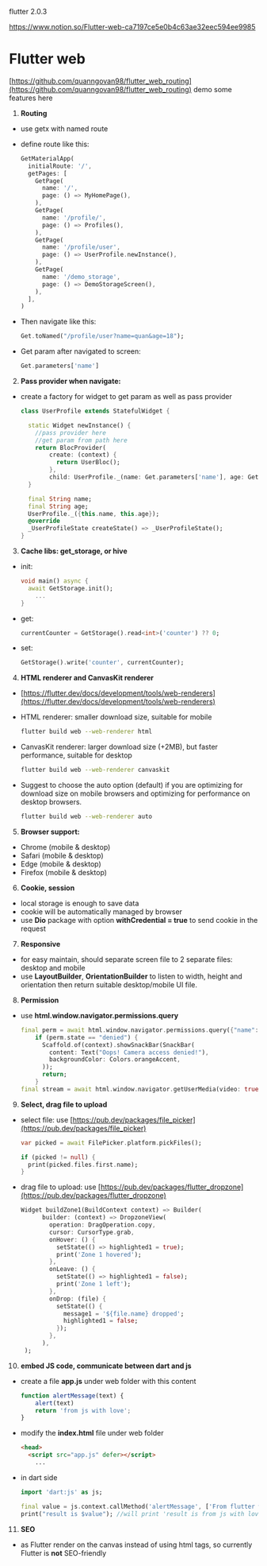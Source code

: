 flutter 2.0.3

https://www.notion.so/Flutter-web-ca7197ce5e0b4c63ae32eec594ee9985

# Flutter web

[https://github.com/quanngovan98/flutter_web_routing](https://github.com/quanngovan98/flutter_web_routing) demo some features here

1. **Routing**
- use getx with named route
- define route like this:

    ```dart
    GetMaterialApp(
      initialRoute: '/',
      getPages: [
        GetPage(
          name: '/',
          page: () => MyHomePage(),
        ),
        GetPage(
          name: '/profile/',
          page: () => Profiles(),
        ),
        GetPage(
          name: '/profile/user',
          page: () => UserProfile.newInstance(),
        ),
        GetPage(
          name: '/demo_storage',
          page: () => DemoStorageScreen(),
        ),
      ],
    )
    ```

- Then navigate like this:

    ```dart
    Get.toNamed("/profile/user?name=quan&age=18");
    ```

- Get param after navigated to screen:

    ```dart
    Get.parameters['name']
    ```

2. **Pass provider when navigate:**

- create a factory for widget to get param as well as pass provider

    ```dart
    class UserProfile extends StatefulWidget {

      static Widget newInstance() {
        //pass provider here
        //get param from path here
        return BlocProvider(
            create: (context) {
              return UserBloc();
            },
            child: UserProfile._(name: Get.parameters['name'], age: Get.parameters['age'],));
      }

      final String name;
      final String age;
      UserProfile._({this.name, this.age});
      @override
      _UserProfileState createState() => _UserProfileState();
    }
    ```

3. **Cache libs: get_storage, or hive**

- init:

    ```dart
    void main() async {
      await GetStorage.init();
    	...
    }
    ```

- get:

    ```dart
    currentCounter = GetStorage().read<int>('counter') ?? 0;
    ```

- set:

    ```dart
    GetStorage().write('counter', currentCounter);
    ```

4. **HTML renderer and CanvasKit renderer**

- [https://flutter.dev/docs/development/tools/web-renderers](https://flutter.dev/docs/development/tools/web-renderers)
- HTML renderer: smaller download size, suitable for mobile

    ```bash
    flutter build web --web-renderer html
    ```

- CanvasKit renderer: larger download size (+2MB), but faster performance, suitable for desktop

    ```bash
    flutter build web --web-renderer canvaskit
    ```

- Suggest to choose the auto option (default) if you are optimizing for download size on mobile browsers and optimizing for performance on desktop browsers.

    ```bash
    flutter build web --web-renderer auto
    ```

5. **Browser support:** 

- Chrome (mobile & desktop)
- Safari (mobile & desktop)
- Edge (mobile & desktop)
- Firefox (mobile & desktop)

6. **Cookie, session**

- local storage is enough to save data
- cookie will be automatically managed by browser
- use **Dio** package with option **withCredential = true** to send cookie in the request

7. **Responsive**

- for easy maintain, should separate screen file to 2 separate files: desktop and mobile
- use **LayoutBuilder**, **OrientationBuilder** to listen to width, height and orientation then return suitable desktop/mobile UI file.

8. **Permission**

- use **html.window.navigator.permissions.query**

    ```dart
    final perm = await html.window.navigator.permissions.query({"name": "camera"});
        if (perm.state == "denied") {
          Scaffold.of(context).showSnackBar(SnackBar(
            content: Text("Oops! Camera access denied!"),
            backgroundColor: Colors.orangeAccent,
          ));
          return;
        }
    final stream = await html.window.navigator.getUserMedia(video: true);
    ```

9. **Select, drag file to upload**

- select file: use [https://pub.dev/packages/file_picker](https://pub.dev/packages/file_picker)

    ```dart
    var picked = await FilePicker.platform.pickFiles();

    if (picked != null) {
      print(picked.files.first.name);
    }
    ```

- drag file to upload: use [https://pub.dev/packages/flutter_dropzone](https://pub.dev/packages/flutter_dropzone)

    ```dart
    Widget buildZone1(BuildContext context) => Builder(
          builder: (context) => DropzoneView(
            operation: DragOperation.copy,
            cursor: CursorType.grab,
            onHover: () {
              setState(() => highlighted1 = true);
              print('Zone 1 hovered');
            },
            onLeave: () {
              setState(() => highlighted1 = false);
              print('Zone 1 left');
            },
            onDrop: (file) {
              setState(() {
                message1 = '${file.name} dropped';
                highlighted1 = false;
              });
            },
          ),
     );
    ```

10. **embed JS code, communicate between dart and js**

- create a file **app.js** under web folder with this content

    ```jsx
    function alertMessage(text) {
        alert(text)
        return 'from js with love';
    }
    ```

- modify the **index.html** file under web folder

    ```html
    <head>
      <script src="app.js" defer></script>
    	...
    ```

- in dart side

    ```dart
    import 'dart:js' as js;

    final value = js.context.callMethod('alertMessage', ['From flutter with love']);
    print("result is $value"); //will print 'result is from js with love'
    ```

11. **SEO**

- as Flutter render on the canvas instead of using html tags, so currently Flutter is **not** SEO-friendly